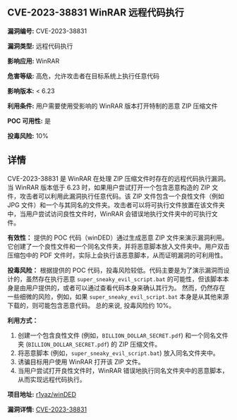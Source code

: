 ## CVE-2023-38831 WinRAR 远程代码执行

**漏洞编号:** CVE-2023-38831

**漏洞类型:** 远程代码执行

**影响应用:** WinRAR

**危害等级:** 高危，允许攻击者在目标系统上执行任意代码

**影响版本:** < 6.23

**利用条件:** 用户需要使用受影响的 WinRAR 版本打开特制的恶意 ZIP 压缩文件

**POC 可用性:** 是

**投毒风险:** 10%

## 详情

CVE-2023-38831 是 WinRAR 在处理 ZIP 压缩文件时存在的远程代码执行漏洞。当 WinRAR 版本低于 6.23 时，如果用户尝试打开一个包含恶意构造的 ZIP 文件，攻击者可以利用此漏洞执行任意代码。该 ZIP 文件包含一个良性文件（例如 JPG 文件）和一个与其同名的文件夹。攻击者可以将可执行文件放置在该文件夹中，当用户尝试访问良性文件时，WinRAR 会错误地执行文件夹中的可执行文件。

**有效性：**
提供的 POC 代码（winDED）通过生成恶意 ZIP 文件来演示漏洞利用。它创建了一个良性文件和一个同名文件夹，并将恶意脚本放入文件夹中。用户双击压缩包中的 PDF 文件时，实际上会执行该恶意脚本，从而证明漏洞的可利用性。

**投毒风险：**
根据提供的 POC 代码，投毒风险较低。代码主要是为了演示漏洞而设计的，虽然存在执行恶意 `super_sneaky_evil_script.bat` 的可能性，但该脚本本身是由用户提供的，或者可以通过查看代码本身来确认其行为。 然而，仍然存在一些细微的风险，例如，如果 `super_sneaky_evil_script.bat` 本身是从其他来源下载的，则可能包含恶意代码。  总的来说, 投毒风险约 10%。

**利用方式：**
1.  创建一个包含良性文件 (例如，`BILLION_DOLLAR_SECRET.pdf`) 和一个同名文件夹 (`BILLION_DOLLAR_SECRET.pdf`) 的 ZIP 压缩文件。
2.  将恶意脚本 (例如，`super_sneaky_evil_script.bat`) 放入同名文件夹中。
3.  诱骗目标用户使用 WinRAR 打开该 ZIP 文件。
4.  当用户尝试打开良性文件时，WinRAR 错误地执行同名文件夹中的恶意脚本，从而实现远程代码执行。

**项目地址:** [r1yaz/winDED](https://github.com/r1yaz/winDED)

**漏洞详情:** [CVE-2023-38831](https://nvd.nist.gov/vuln/detail/CVE-2023-38831)